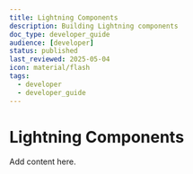 ```yaml
---
title: Lightning Components
description: Building Lightning components
doc_type: developer_guide
audience: [developer]
status: published
last_reviewed: 2025-05-04
icon: material/flash
tags:
  - developer
  - developer_guide
---
```


# Lightning Components

Add content here.
